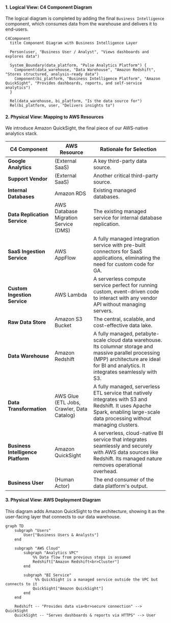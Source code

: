 #### **1. Logical View: C4 Component Diagram**

The logical diagram is completed by adding the final `Business Intelligence` component, which consumes data from the warehouse and delivers it to end-users.

```mermaid
C4Component
  title Component Diagram with Business Intelligence Layer

  Person(user, "Business User / Analyst", "Views dashboards and explores data")

  System_Boundary(data_platform, "Pulse Analytics Platform") {
    Component(data_warehouse, "Data Warehouse", "Amazon Redshift", "Stores structured, analysis-ready data")
    Component(bi_platform, "Business Intelligence Platform", "Amazon QuickSight", "Provides dashboards, reports, and self-service analytics")
  }

  Rel(data_warehouse, bi_platform, "Is the data source for")
  Rel(bi_platform, user, "Delivers insights to")
```

#### **2. Physical View: Mapping to AWS Resources**

We introduce Amazon QuickSight, the final piece of our AWS-native analytics stack.

| C4 Component                 | AWS Resource                                     | Rationale for Selection                                                                                                                              |
| ---------------------------- | ------------------------------------------------ | ---------------------------------------------------------------------------------------------------------------------------------------------------- |
| **Google Analytics**           | (External SaaS)                                  | A key third-party data source.                                                                                                   |
| **Support Vendor**             | (External SaaS)                                  | Another critical third-party source.                                                                                             |
| **Internal Databases**         | Amazon RDS                                       | Existing managed databases.                                                                                                      |
| **Data Replication Service**   | AWS Database Migration Service (DMS)             | The existing managed service for internal database replication.                                                                  |
| **SaaS Ingestion Service**     | AWS AppFlow                                      | A fully managed integration service with pre-built connectors for SaaS applications, eliminating the need for custom code for GA. |
| **Custom Ingestion Service**   | AWS Lambda                                       | A serverless compute service perfect for running custom, event-driven code to interact with any vendor API without managing servers. |
| **Raw Data Store**             | Amazon S3 Bucket                                 | The central, scalable, and cost-effective data lake.                                                                             |
| **Data Warehouse**             | Amazon Redshift                                  | A fully managed, petabyte-scale cloud data warehouse. Its columnar storage and massive parallel processing (MPP) architecture are ideal for BI and analytics. It integrates seamlessly with S3. |
| **Data Transformation**        | AWS Glue (ETL Jobs, Crawler, Data Catalog)       | A fully managed, serverless ETL service that natively integrates with S3 and Redshift. It uses Apache Spark, enabling large-scale data processing without managing clusters. |
| **Business Intelligence Platform** | Amazon QuickSight                              | A serverless, cloud-native BI service that integrates seamlessly and securely with AWS data sources like Redshift. Its managed nature removes operational overhead. |
| **Business User**              | (Human Actor)                                    | The end consumer of the data platform's output.                                                                                                      |

#### **3. Physical View: AWS Deployment Diagram**

This diagram adds Amazon QuickSight to the architecture, showing it as the user-facing layer that connects to our data warehouse.

```mermaid
graph TD
    subgraph "Users"
        User["Business Users & Analysts"]
    end

    subgraph "AWS Cloud"
        subgraph "Analytics VPC"
            %% Data flow from previous steps is assumed
            Redshift["Amazon Redshift<br>Cluster"]
        end

        subgraph "BI Service"
             %% QuickSight is a managed service outside the VPC but connects to it
            QuickSight["Amazon QuickSight"]
        end
    end

    Redshift -- "Provides data via<br>secure connection" --> QuickSight
    QuickSight -- "Serves dashboards & reports via HTTPS" --> User
```